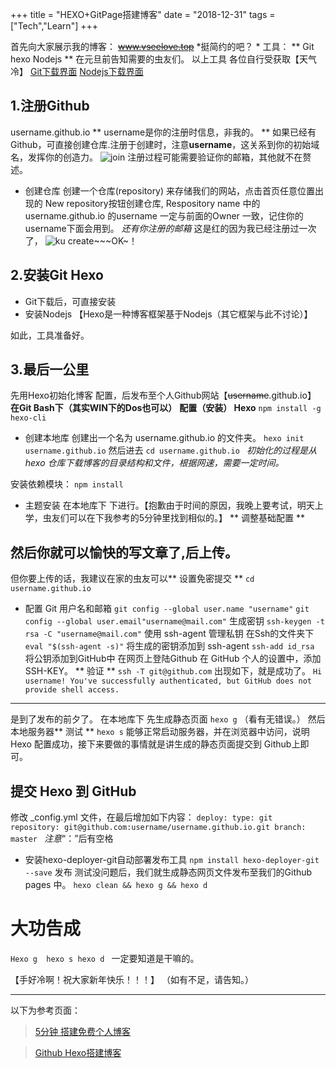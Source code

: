 +++
title = "HEXO+GitPage搭建博客"
date = "2018-12-31"
tags = ["Tech","Learn"]
+++

首先向大家展示我的博客：
~~www.vseelove.top~~ *挺简约的吧？ *
工具： ** Git hexo Nodejs **
在元旦前告知需要的虫友们。
以上工具 各位自行受获取【天气冷】
[Git下载界面](https://www.git-scm.com/download/)
[Nodejs下载界面](https://nodejs.org/en/)

## 1.注册Github
 username.github.io 
 ** username是你的注册时信息，非我的。 **
 如果已经有Github，可直接创建仓库.注册于创建时，注意**username**，这关系到你的初始域名，发挥你的创造力。
![join][1]
注册过程可能需要验证你的邮箱，其他就不在赘述。

+ 创建仓库
创建一个仓库(repository) 来存储我们的网站，点击首页任意位置出现的 New repository按钮创建仓库, Respository name 中的username.github.io 的username 一定与前面的Owner 一致，记住你的username下面会用到。
*还有你注册的邮箱*
这是红的因为我已经注册过一次了，
![ku][2]
create~~~OK~！

## 2.安装Git Hexo
+ Git下载后，可直接安装
+ 安装Nodejs
【Hexo是一种博客框架基于Nodejs（其它框架与此不讨论）】

 如此，工具准备好。

## 3.最后一公里 
先用Hexo初始化博客 配置，后发布至个人Github网站【~~username~~.github.io】
**在Git Bash下（其实WIN下的Dos也可以）**
**配置（安装） Hexo**
``npm install -g hexo-cli``
+ 创建本地库
创建出一个名为 username.github.io 的文件夹。
``hexo init username.github.io``
然后进去
``cd username.github.io ``
*初始化的过程是从 hexo 仓库下载博客的目录结构和文件，根据网速，需要一定时间。*

安装依赖模块：
``npm install``

 + 主题安装
    在本地库下
 下进行。【抱歉由于时间的原因，我晚上要考试，明天上学，虫友们可以在下我参考的5分钟里找到相似的。】
 ** 调整基础配置 **

## 然后你就可以愉快的写文章了,后上传。
但你要上传的话，我建议在家的虫友可以** 设置免密提交 **
``cd username.github.io ``

+ 配置 Git 用户名和邮箱
 ``git config --global user.name "username"``
``git config --global user.email"username@mail.com"``
生成密钥
``ssh-keygen -t rsa -C "username@mail.com"``
使用 ssh-agent 管理私钥
在Ssh的文件夹下
``eval "$(ssh-agent -s)"``
将生成的密钥添加到 ssh-agent
``ssh-add id_rsa``
将公钥添加到GitHub中
在网页上登陆Github
在 GitHub 个人的设置中，添加 SSH-KEY。
** 验证 **
``ssh -T git@github.com``
出现如下，就是成功了。
``Hi username! You've successfully authenticated, but GitHub does not provide shell access.``
---
是到了发布的前夕了。
在本地库下
先生成静态页面
``hexo g`` （看有无错误。）
然后本地服务器** 测试 **
``hexo s``
能够正常启动服务器，并在浏览器中访问，说明 Hexo 配置成功，接下来要做的事情就是讲生成的静态页面提交到 Github上即可。

## 提交 Hexo 到 GitHub
修改 _config.yml 文件，在最后增加如下内容：
``deploy:
  type: git
  repository: git@github.com:username/username.github.io.git
  branch: master
``
*注意*“：”后有空格

+ 安装hexo-deployer-git自动部署发布工具
``npm install hexo-deployer-git --save``
发布
测试没问题后，我们就生成静态网页文件发布至我们的Github pages 中。
``hexo clean && hexo g && hexo d``

# 大功告成 
``Hexo g 
hexo s
hexo d
`` 一定要知道是干嘛的。

【手好冷啊！祝大家新年快乐！！！】
（如有不足，请告知。）

---

以下为参考页面：
>[5分钟 搭建免费个人博客](https://www.jianshu.com/p/4eaddcbe4d12)

> [Github Hexo搭建博客](https://weilu2.github.io/2018/09/29/%E5%9F%BA%E4%BA%8EGithub%E7%BB%93%E5%90%88Hexo%E6%90%AD%E5%BB%BA%E4%B8%AA%E4%BA%BA%E5%8D%9A%E5%AE%A2/)


[1]: /images/join.jpg
[2]: /images/2.jpg